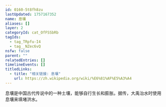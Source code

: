 ```yaml
---
id: 0160-5t8fh8zu
lastUpdated: 1757167352
name: 息壤
aliases: []
layer: 2
categoryId: cat_OfFSSbRb
tagIds:
  - tag_TRpfu-I4
  - tag__NZec6vQ
nsfw: false
parent: ""
relatedEntries: []
timelineEvents: []
titledLinks:
  - title: "相关链接: 息壤"
    url: https://zh.wikipedia.org/wiki/%E6%81%AF%E5%A3%A4
---
```


息壤是中国古代传说中的一种土壤，能够自行生长和膨胀。据传，大禹治水时使用息壤来填堵洪水。